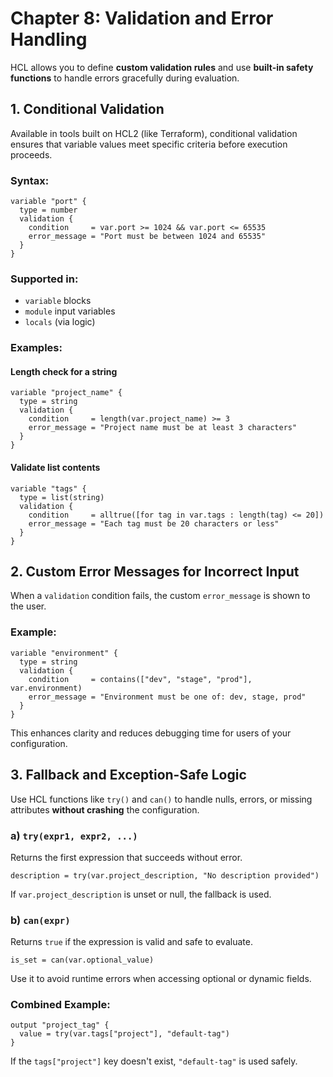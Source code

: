 # Chapter 8: Validation and Error Handling

HCL allows you to define **custom validation rules** and use **built-in safety functions** to handle errors gracefully during evaluation.

## 1. Conditional Validation

Available in tools built on HCL2 (like Terraform), conditional validation ensures that variable values meet specific criteria before execution proceeds.

### Syntax:

```hcl
variable "port" {
  type = number
  validation {
    condition     = var.port >= 1024 && var.port <= 65535
    error_message = "Port must be between 1024 and 65535"
  }
}
```

### Supported in:

- `variable` blocks
- `module` input variables
- `locals` (via logic)

### Examples:

#### Length check for a string

```hcl
variable "project_name" {
  type = string
  validation {
    condition     = length(var.project_name) >= 3
    error_message = "Project name must be at least 3 characters"
  }
}
```

#### Validate list contents

```hcl
variable "tags" {
  type = list(string)
  validation {
    condition     = alltrue([for tag in var.tags : length(tag) <= 20])
    error_message = "Each tag must be 20 characters or less"
  }
}
```

## 2. Custom Error Messages for Incorrect Input

When a `validation` condition fails, the custom `error_message` is shown to the user.

### Example:

```hcl
variable "environment" {
  type = string
  validation {
    condition     = contains(["dev", "stage", "prod"], var.environment)
    error_message = "Environment must be one of: dev, stage, prod"
  }
}
```

This enhances clarity and reduces debugging time for users of your configuration.

## 3. Fallback and Exception-Safe Logic

Use HCL functions like `try()` and `can()` to handle nulls, errors, or missing attributes **without crashing** the configuration.

### a) `try(expr1, expr2, ...)`

Returns the first expression that succeeds without error.

```hcl
description = try(var.project_description, "No description provided")
```

If `var.project_description` is unset or null, the fallback is used.

### b) `can(expr)`

Returns `true` if the expression is valid and safe to evaluate.

```hcl
is_set = can(var.optional_value)
```

Use it to avoid runtime errors when accessing optional or dynamic fields.

### Combined Example:

```hcl
output "project_tag" {
  value = try(var.tags["project"], "default-tag")
}
```

If the `tags["project"]` key doesn't exist, `"default-tag"` is used safely.
